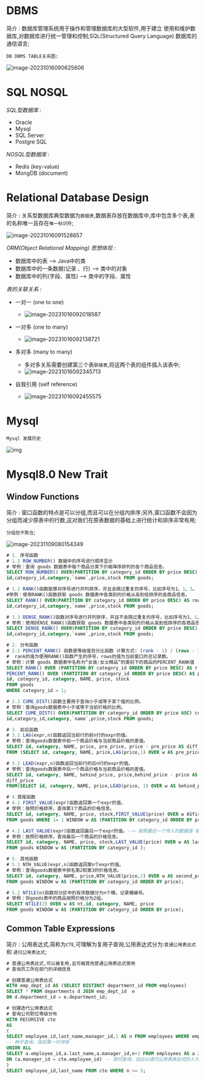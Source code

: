 # DBMS

简介 : 数据库管理系统用于操作和管理数据库的大型软件,用于建立 使用和维护数据库,对数据库进行统一管理和控制;SQL(Structured Query Language) 数据库的通信语言;

`DB DBMS TABLE关系图:`

![image-20231016090625606](https://banne.oss-cn-shanghai.aliyuncs.com/Java/image-20231016090625606.png)

# SQL  NOSQL

*SQL型数据库 :*

- Oracle
- Mysql
- SQL Server
- Postgre SQL

*NOSQL型数据库 :*

- Redis (key-value)
- MongDB (document)

# Relational Database Design

简介 : 关系型数据库典型数据为`数据表`,数据表存放在数据库中,库中包含多个表,表的名称唯一且存在`唯一标识符`;

![image-20231016091528657](https://banne.oss-cn-shanghai.aliyuncs.com/Java/image-20231016091528657.png) 

*ORM(Object Relational Mapping) 思想体现 :*

- 数据库中的表 --> Java中的类
- 数据库中的一条数据(记录 、行) --> 类中的对象
- 数据库中的列(字段、属性) --> 类中的字段、属性

*表的关联关系 :*

- 一对一 (one to one)
  - ![image-20231016092018587](https://banne.oss-cn-shanghai.aliyuncs.com/Java/image-20231016092018587.png) 
- 一对多 (one to many)
  - ![image-20231016092138721](https://banne.oss-cn-shanghai.aliyuncs.com/Java/image-20231016092138721.png) 

- 多对多 (many to many)
  - 多对多关系需要创建第三个表`联接表`,将这两个表的组件插入该表中;
  - ![image-20231016092345713](https://banne.oss-cn-shanghai.aliyuncs.com/Java/image-20231016092345713.png) 

- 自我引用 (self reference)
  - ![image-20231016092455575](https://banne.oss-cn-shanghai.aliyuncs.com/Java/image-20231016092455575.png) 

# Mysql

`Mysql 发展历史`

![img](https://banne.oss-cn-shanghai.aliyuncs.com/Java/b1cd45d0a2043e8dffced72b050e1657.png)

# Mysql8.0 New Trait

## Window Functions

简介 : 窗口函数的特点是可以分组,而且可以在分组内排序;另外,窗口函数不会因为分组而减少原表中的行数,这对我们在原表数据的基础上进行统计和排序非常有用;

`分组但不聚合`;

![image-20231109080154349](https://banne.oss-cn-shanghai.aliyuncs.com/Java/image-20231109080154349.png) 

```sql
# 1. 序号函数
# 1.1 ROW_NUMBER() 数据中的序号进行顺序显示
# 举例：查询 goods 数据表中每个商品分类下价格降序排列的各个商品信息。 
SELECT ROW_NUMBER() OVER(PARTITION BY category_id ORDER BY price DESC) AS row_num,
id,category_id,category,`name`,price,stock FROM goods;

# 1.2 RANK()函数能够对序号进行并列排序，并且会跳过重复的序号，比如序号为1、1、3。
#举例：使用RANK()函数获取 goods 数据表中各类别的价格从高到低排序的各商品信息。
SELECT RANK() OVER(PARTITION BY category_id ORDER BY price DESC) AS row_num,
id,category_id,category,`name`,price,stock FROM goods;

# 1.3 DENSE_RANK()函数对序号进行并列排序，并且不会跳过重复的序号，比如序号为1、1、2。
# 举例：使用DENSE_RANK()函数获取 goods 数据表中各类别的价格从高到低排序的各商品信息。
SELECT DENSE_RANK() OVER(PARTITION BY category_id ORDER BY price DESC) ASrow_num,
id,category_id,category,`name`,price,stock FROM goods;

# 2. 分布函数
# 2.1 PERCENT_RANK() 函数是等级值百分比函数 计算方式: (rank - 1) / (rows - 1)
#  rank的值为使用RANK()函数产生的序号，rows的值为当前窗口的总记录数。
# 举例：计算 goods 数据表中名称为“女装/女士精品”的类别下的商品的PERCENT_RANK值
SELECT RANK() OVER (PARTITION BY category_id ORDER BY price DESC) AS r,
PERCENT_RANK() OVER (PARTITION BY category_id ORDER BY price DESC) AS pr,
id, category_id, category, NAME, price, stock
FROM goods
WHERE category_id = 1;

# 2.2 CUME_DIST()函数主要用于查询小于或等于某个值的比例。
# 举例：查询goods数据表中小于或等于当前价格的比例。
SELECT CUME_DIST() OVER(PARTITION BY category_id ORDER BY price ASC) cd,
id,category_id,category,`name`,price,stock FROM goods;

# 3. 前后函数
# 3.1 LAG(expr,n)函数返回当前行的前n行的expr的值。
# 举例：查询goods数据表中前一个商品价格与当前商品价格的差值。
SELECT id, category, NAME, price, pre_price, price - pre_price AS diff_price
FROM (SELECT id, category, NAME, price,LAG(price,1) OVER w AS pre_price FROM goods WINDOW w AS (PARTITION BY category_id ORDER BY price)) t;

# 3.2 LEAD(expr,n)函数返回当前行的后n行的expr的值。
# 举例：查询goods数据表中后一个商品价格与当前商品价格的差值。 
SELECT id, category, NAME, behind_price, price,behind_price - price AS
diff_price
FROM(SELECT id, category, NAME, price,LEAD(price, 1) OVER w AS behind_price FROM goods WINDOW w AS (PARTITION BY category_id ORDER BY price)) t;

# 4.首尾函数
# 4.1 FIRST_VALUE(expr)函数返回第一个expr的值。
# 举例：按照价格排序，查询第1个商品的价格信息。
SELECT id, category, NAME, price, stock,FIRST_VALUE(price) OVER w ASfirst_price
FROM goods WHERE 1= 1 WINDOW w AS (PARTITION BY category_id ORDER BY price);

# 4.2 LAST_VALUE(expr)函数返回最后一个expr的值。--> 按照最后一个传入的数据值 输出
# 举例：按照价格排序，查询最后一个商品的价格信息。
SELECT id, category, NAME, price, stock,LAST_VALUE(price) OVER w AS last_price
FROM goods WINDOW w AS (PARTITION BY category_id );

# 5. 其他函数
# 5.1 NTH_VALUE(expr,n)函数返回第n个expr的值。
# 举例：查询goods数据表中排名第2和第3的价格信息。
SELECT id, category, NAME, price,NTH_VALUE(price,2) OVER w AS second_price, NTH_VALUE(price,3) OVER w AS third_price
FROM goods WINDOW w AS (PARTITION BY category_id ORDER BY price);

# 5.2 NTILE(n)函数将分区中的有序数据分为n个桶，记录桶编号。
# 举例：将goods表中的商品按照价格分为2组。
SELECT NTILE(2) OVER w AS nt,id, category, NAME, price
FROM goods WINDOW w AS (PARTITION BY category_id ORDER BY price);
```

## Common Table Expressions

简介 : 公用表达式,简称为`CTE`,可理解为复用子查询;公用表达式分为:`普通公用表达式` 和 `递归公用表达式`;

```sql
# 普通公用表达式,可以被复用,且可被其他普通公用表达式使用
# 查询员工所在部门的详细信息

# 创建普通公用表达式
WITH emp_dept_id AS (SELECT DISTINCT department_id FROM employees)
SELECT * FROM departments d JOIN emp_dept_id  e
ON d.department_id = e.department_id;

# 创建迭代公用表达式
# 查询公司职位等级分布
WITH RECURSIVE cte
AS
(
SELECT employee_id,last_name,manager_id,1 AS n FROM employees WHERE employee_id = 100
-- 种子查询，找到第一代领导
UNION ALL
SELECT a.employee_id,a.last_name,a.manager_id,n+1 FROM employees AS a JOIN cte
ON (a.manager_id = cte.employee_id) -- 递归查询，找出以递归公用表表达式的人为领导的人
)
SELECT employee_id,last_name FROM cte WHERE n >= 3;
```

